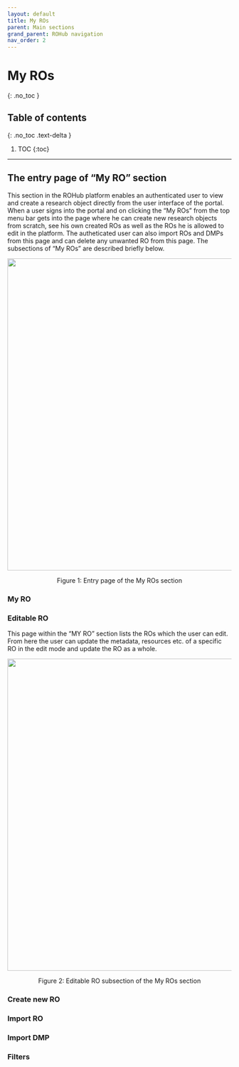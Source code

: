 ```yaml
---
layout: default
title: My ROs
parent: Main sections
grand_parent: ROHub navigation
nav_order: 2
---
```

# My ROs
{: .no_toc }
## Table of contents
{: .no_toc .text-delta }

1. TOC
{:toc}

---
## The entry page of “My RO” section
This section in the ROHub platform enables an authenticated user to view and create a research object directly from the user interface of the portal. When a user signs into the portal and on clicking the “My ROs” from the top menu bar gets into the page where he can create new research objects from scratch, see his own created ROs as well as the ROs he is allowed to edit in the platform. The autheticated user can also import ROs and DMPs from this page and can delete any unwanted RO from this page. The subsections of “My ROs” are described briefly below.



<p align="center"> <img src="https://box.psnc.pl/f/1f33a303a6/?raw=1" width="700"> </p>
<div align="center"> Figure 1: Entry page of the My ROs section </div>

### My RO

### Editable RO
This page within the “MY RO” section lists the ROs which the user can edit. From here the user can update the metadata, resources etc. of a specific RO in the edit mode and update the RO as a whole.


<p align="center"> <img src="https://box.psnc.pl/f/67cb6a8444/?raw=1" width="700"> </p>
<div align="center"> Figure 2: Editable RO subsection of the My ROs section </div>


### Create new RO

### Import RO

### Import DMP


### Filters
